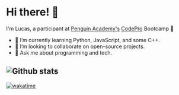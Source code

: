 # Hi there! 👋

I'm Lucas, a participant at [Penguin Academy's](https://github.com/penguin-academy) [CodePro](https://github.com/penguin-codepro) Bootcamp 🐧

- 🌱 I’m currently learning Python, JavaScript, and some C++.
- 👯 I’m looking to collaborate on open-source projects.
- 💬 Ask me about programming and tech.

![Github stats](https://github-readme-stats.vercel.app/api?username=lnvaldez)
---
[![wakatime](https://wakatime.com/badge/user/0174d0d0-a6f4-4772-89c9-492e76bbc8c4.svg)](https://wakatime.com/@0174d0d0-a6f4-4772-89c9-492e76bbc8c4)

